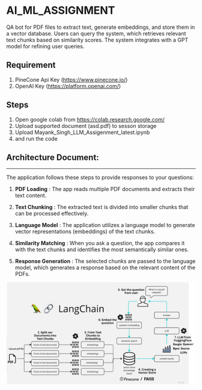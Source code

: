 # AI_ML_ASSIGNMENT
QA bot for PDF files to extract text, generate embeddings, and store them in a vector database. Users can query the system, which retrieves relevant text chunks based on similarity scores. The system integrates with a GPT model for refining user queries.
## Requirement
1. PineCone Api Key (https://www.pinecone.io/)
2. OpenAI Key (https://platform.openai.com/)
   
## Steps
1. Open google colab from https://colab.research.google.com/
2. Upload supported document (asd.pdf) to sesson storage
3. Upload Mayank_Singh_LLM_Assigenment_latest.ipynb
4. and run the code

##  Architecture Document:
------------
The application follows these steps to provide responses to your questions:

1. **PDF Loading** : The app reads multiple PDF documents and extracts their text content.

2. **Text Chunking** : The extracted text is divided into smaller chunks that can be processed effectively.

3. **Language Model** : The application utilizes a language model to generate vector representations (embeddings) of the text chunks.

4. **Similarity Matching** : When you ask a question, the app compares it with the text chunks and identifies the most semantically similar ones.

5. **Response Generation** : The selected chunks are passed to the language model, which generates a response based on the relevant content of the PDFs.

![MultiPDF Chat App Diagram](image/Architecture.jpg)


